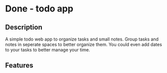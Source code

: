 # Done - todo app

## Description

A simple todo web app to organize tasks and small notes.
Group tasks and notes in seperate spaces to better organize them.
You could even add dates to your tasks to better manage your time.

## Features

